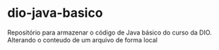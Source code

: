 # dio-java-basico
Repositório para armazenar o código de Java básico do curso da DIO.
Alterando o conteudo de um arquivo de forma local